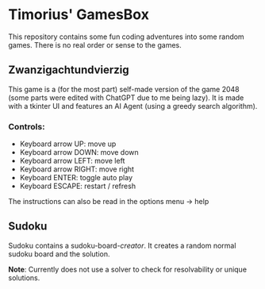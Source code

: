 # Timorius' GamesBox

This repository contains some fun coding adventures into some random games. 
There is no real order or sense to the games.

## Zwanzigachtundvierzig

This game is a (for the most part) self-made version of the game 2048 (some 
parts were edited with ChatGPT due to me being lazy). It is made with a 
tkinter UI and features an AI Agent (using a greedy search algorithm).

### Controls:

- Keyboard arrow UP: move up
- Keyboard arrow DOWN: move down
- Keyboard arrow LEFT: move left
- Keyboard arrow RIGHT: move right
- Keyboard ENTER: toggle auto play
- Keyboard ESCAPE: restart / refresh

The instructions can also be read in the options menu -> help

## Sudoku

Sudoku contains a sudoku-board-*creator*. It creates a random normal sudoku 
board and the solution.

**Note**: Currently does not use a solver to check for resolvability or 
unique solutions.
